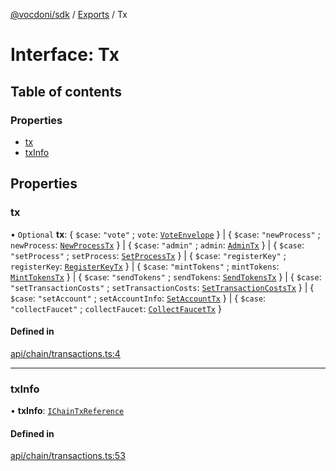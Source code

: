 [@vocdoni/sdk](/sdk) / [Exports](../modules.md) / Tx

# Interface: Tx

## Table of contents

### Properties

- [tx](Tx.md#tx)
- [txInfo](Tx.md#txinfo)

## Properties

### tx

• `Optional` **tx**: \{ `$case`: ``"vote"`` ; `vote`: [`VoteEnvelope`](VoteEnvelope.md)  } \| \{ `$case`: ``"newProcess"`` ; `newProcess`: [`NewProcessTx`](NewProcessTx.md)  } \| \{ `$case`: ``"admin"`` ; `admin`: [`AdminTx`](AdminTx.md)  } \| \{ `$case`: ``"setProcess"`` ; `setProcess`: [`SetProcessTx`](SetProcessTx.md)  } \| \{ `$case`: ``"registerKey"`` ; `registerKey`: [`RegisterKeyTx`](RegisterKeyTx.md)  } \| \{ `$case`: ``"mintTokens"`` ; `mintTokens`: [`MintTokensTx`](MintTokensTx.md)  } \| \{ `$case`: ``"sendTokens"`` ; `sendTokens`: [`SendTokensTx`](SendTokensTx.md)  } \| \{ `$case`: ``"setTransactionCosts"`` ; `setTransactionCosts`: [`SetTransactionCostsTx`](SetTransactionCostsTx.md)  } \| \{ `$case`: ``"setAccount"`` ; `setAccountInfo`: [`SetAccountTx`](SetAccountTx.md)  } \| \{ `$case`: ``"collectFaucet"`` ; `collectFaucet`: [`CollectFaucetTx`](CollectFaucetTx.md)  }

#### Defined in

[api/chain/transactions.ts:4](https://github.com/vocdoni/vocdoni-sdk/blob/2c8c18a/src/api/chain/transactions.ts#L4)

___

### txInfo

• **txInfo**: [`IChainTxReference`](IChainTxReference.md)

#### Defined in

[api/chain/transactions.ts:53](https://github.com/vocdoni/vocdoni-sdk/blob/2c8c18a/src/api/chain/transactions.ts#L53)
